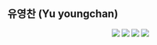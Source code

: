 ## 유영찬 (Yu youngchan) 



<p align="center">
  <img src="https://road-to-kaggle-grandmaster.vercel.app/api/badges/subinium/competition/dark" />
  <img src="https://road-to-kaggle-grandmaster.vercel.app/api/badges/subinium/dataset/dark" />
  <img src="https://road-to-kaggle-grandmaster.vercel.app/api/badges/subinium/notebook/dark" />
  <img src="https://road-to-kaggle-grandmaster.vercel.app/api/badges/subinium/discussion/dark" />
</p>
